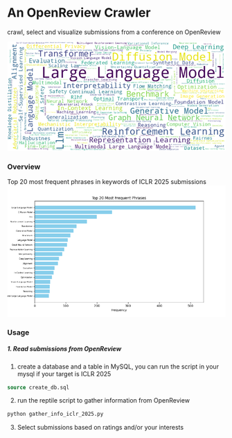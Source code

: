 # An OpenReview Crawler
crawl, select and visualize submissions from a conference on OpenReview

![Cover Image](./word_cloud.png)

### Overview
Top 20 most frequent phrases in keywords of ICLR 2025 submissions
![Topic Distribution](./bar_chart.png)

### Usage
##### 1. Read submissions from OpenReview
1. create a database and a table in MySQL, you can run the script in your mysql if your target is ICLR 2025
```sql
source create_db.sql
```
2. run the reptile script to gather information from OpenReview
```bash
python gather_info_iclr_2025.py
```
3. Select submissions based on ratings and/or your interests
